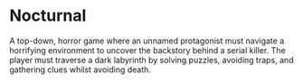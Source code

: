 # Nocturnal
 A top-down, horror game where an unnamed protagonist must navigate a horrifying environment to uncover the backstory behind a serial killer. The player must traverse a dark labyrinth by solving puzzles, avoiding traps, and gathering clues whilst avoiding death. 
